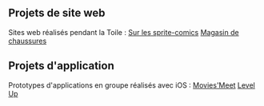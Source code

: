 ## Projets de site web

Sites web réalisés pendant la Toile :
[Sur les sprite-comics](https://sprite-comics.glitch.me/index.html)
[Magasin de chaussures](https://magasin-chassures-devoir.glitch.me/)

## Projets d'application

Prototypes d'applications en groupe réalisés avec iOS :
[Movies'Meet](https://www.youtube.com/watch?v=JFMPfjvC6kA)
[Level Up](https://www.youtube.com/watch?v=86GT1G2umaU)
